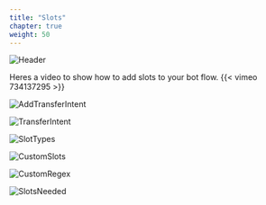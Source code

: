 ```yaml
---
title: "Slots"
chapter: true
weight: 50
---
```


![Header](/images/Slots.jpg)



Heres a video to show how to add slots to your bot flow.
{{< vimeo 734137295 >}}

![AddTransferIntent](/images/addingslotIntnt.PNG)

![TransferIntent](/images/Transferfundsintent.PNG)

![SlotTypes](/images/SlotsnSlotTypes.PNG)

![CustomSlots](/images/CustomSlots.PNG)

![CustomRegex](/images/CustomRegex.PNG)

![SlotsNeeded](/images/SlotsNeeded.PNG)



